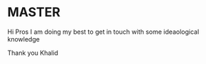 # MASTER
Hi Pros
I am doing my best to get in touch with some ideaological knowledge

Thank you
Khalid
